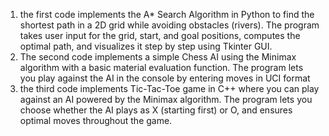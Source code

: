1) the first code implements the A* Search Algorithm in Python to find the shortest path in a 2D grid while avoiding obstacles (rivers). The program takes user input for the grid, start, and goal positions, computes the optimal path, and visualizes it step by step using Tkinter GUI.
2) The second code  implements a simple Chess AI using the Minimax algorithm with a basic material evaluation function. The program lets you play against the AI in the console by entering moves in UCI format
3) the third code implements Tic-Tac-Toe game in C++ where you can play against an AI powered by the Minimax algorithm. The program lets you choose whether the AI plays as X (starting first) or O, and ensures optimal moves throughout the game.
